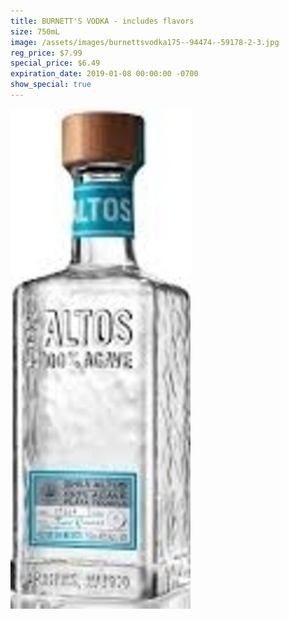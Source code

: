 ```yaml
---
title: BURNETT'S VODKA - includes flavors
size: 750mL
image: /assets/images/burnettsvodka175--94474--59178-2-3.jpg
reg_price: $7.99
special_price: $6.49
expiration_date: 2019-01-08 00:00:00 -0700
show_special: true
---
```


![](/assets/images/versions/olmeca-2-1---x----288-800x---.jpg)